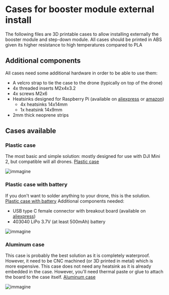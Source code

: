 # Cases for booster module external install
The following files are 3D printable cases to allow installing externally the booster module and step-down module.
All cases should be printed in ABS given its higher resistance to high temperatures compared to PLA

## Additional components
All cases need some additional hardware in order to be able to use them:
- A velcro strap to tie the case to the drone (typically on top of the drone)
- 4x threaded inserts M2x4x3.2
- 4x screws M2x6
- Heatsinks designed for Raspberry Pi (available on [aliexpress](https://www.aliexpress.com/item/1005007485448259.html) or [amazon](https://www.amazon.com/dp/B07YR6M6F6/))
  - 4x heatsinks 14x14mm
  - 1x heatsink 14x9mm
- 2mm thick neoprene strips

## Cases available
### Plastic case
The most basic and simple solution: mostly designed for use with DJI Mini 2, but compatible will all drones.
[Plastic case](https://github.com/giovi321/NLD-booster-DJI/blob/main/Cases%203D/NLD%20booster%20board%20plastic%20case_v3.stl)

![immagine](https://github.com/user-attachments/assets/c3276901-b6b7-48af-9ffa-fde8e1c11226)

### Plastic case with battery
If you don't want to solder anything to your drone, this is the solution.
[Plastic case with battery](https://github.com/giovi321/NLD-booster-DJI/blob/main/Cases%203D/NLD%20booster%20board%20plastic%20case%20battery_v1.stl)
Additional components needed:
- USB type C female connector with breakout board (available on [aliexpress](https://www.aliexpress.com/item/1005004861928502.html))
- 403040 LiPo 3.7V (at least 500mAh) battery

![immagine](https://github.com/user-attachments/assets/46fcf1c1-53d0-4343-a430-d2a142426b7d)

### Aluminum case
This case is probably the best solution as it is completely waterproof. However, it need to be CNC machined (or 3D printed in metal) which is more expensive.
This case does not need any heatsink as it is already embedded in the case. However, you'll need thermal paste or glue to attach the board to the case itself.
[Aluminum case](https://github.com/giovi321/NLD-booster-DJI/blob/main/Cases%203D/NLD%20booster%20board%20aluminum%20case_v2.stl)

![immagine](https://github.com/user-attachments/assets/0c993181-0589-4907-988d-66ec8918444a)
